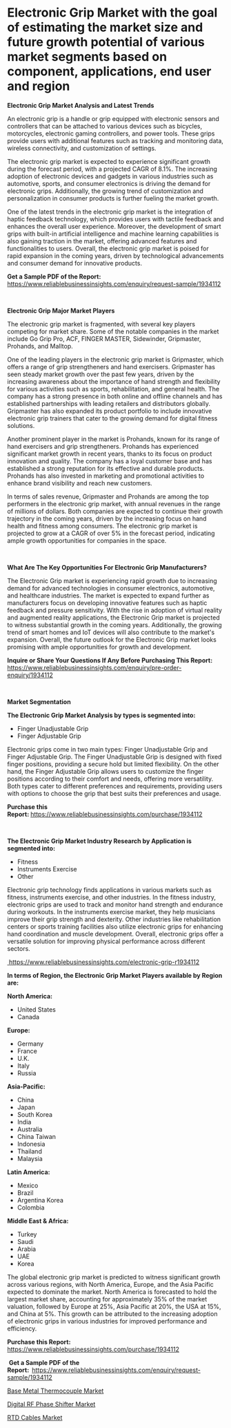 <p><h1>Electronic Grip Market with the goal of estimating the market size and future growth potential of various market segments based on component, applications, end user and region</h1></p><p><strong>Electronic Grip Market Analysis and Latest Trends</strong></p>
<p><p>An electronic grip is a handle or grip equipped with electronic sensors and controllers that can be attached to various devices such as bicycles, motorcycles, electronic gaming controllers, and power tools. These grips provide users with additional features such as tracking and monitoring data, wireless connectivity, and customization of settings.</p><p>The electronic grip market is expected to experience significant growth during the forecast period, with a projected CAGR of 8.1%. The increasing adoption of electronic devices and gadgets in various industries such as automotive, sports, and consumer electronics is driving the demand for electronic grips. Additionally, the growing trend of customization and personalization in consumer products is further fueling the market growth.</p><p>One of the latest trends in the electronic grip market is the integration of haptic feedback technology, which provides users with tactile feedback and enhances the overall user experience. Moreover, the development of smart grips with built-in artificial intelligence and machine learning capabilities is also gaining traction in the market, offering advanced features and functionalities to users. Overall, the electronic grip market is poised for rapid expansion in the coming years, driven by technological advancements and consumer demand for innovative products.</p></p>
<p><strong>Get a Sample PDF of the Report:&nbsp;</strong> <a href="https://www.reliablebusinessinsights.com/enquiry/request-sample/1934112">https://www.reliablebusinessinsights.com/enquiry/request-sample/1934112</a></p>
<p>&nbsp;</p>
<p><strong>Electronic Grip Major Market Players</strong></p>
<p><p>The electronic grip market is fragmented, with several key players competing for market share. Some of the notable companies in the market include Go Grip Pro, ACF, FINGER MASTER, Sidewinder, Gripmaster, Prohands, and Malltop. </p><p>One of the leading players in the electronic grip market is Gripmaster, which offers a range of grip strengtheners and hand exercisers. Gripmaster has seen steady market growth over the past few years, driven by the increasing awareness about the importance of hand strength and flexibility for various activities such as sports, rehabilitation, and general health. The company has a strong presence in both online and offline channels and has established partnerships with leading retailers and distributors globally. Gripmaster has also expanded its product portfolio to include innovative electronic grip trainers that cater to the growing demand for digital fitness solutions.</p><p>Another prominent player in the market is Prohands, known for its range of hand exercisers and grip strengtheners. Prohands has experienced significant market growth in recent years, thanks to its focus on product innovation and quality. The company has a loyal customer base and has established a strong reputation for its effective and durable products. Prohands has also invested in marketing and promotional activities to enhance brand visibility and reach new customers.</p><p>In terms of sales revenue, Gripmaster and Prohands are among the top performers in the electronic grip market, with annual revenues in the range of millions of dollars. Both companies are expected to continue their growth trajectory in the coming years, driven by the increasing focus on hand health and fitness among consumers. The electronic grip market is projected to grow at a CAGR of over 5% in the forecast period, indicating ample growth opportunities for companies in the space.</p></p>
<p>&nbsp;</p>
<p><strong>What Are The Key Opportunities For Electronic Grip Manufacturers?</strong></p>
<p><p>The Electronic Grip market is experiencing rapid growth due to increasing demand for advanced technologies in consumer electronics, automotive, and healthcare industries. The market is expected to expand further as manufacturers focus on developing innovative features such as haptic feedback and pressure sensitivity. With the rise in adoption of virtual reality and augmented reality applications, the Electronic Grip market is projected to witness substantial growth in the coming years. Additionally, the growing trend of smart homes and IoT devices will also contribute to the market's expansion. Overall, the future outlook for the Electronic Grip market looks promising with ample opportunities for growth and development.</p></p>
<p><strong>Inquire or Share Your Questions If Any Before Purchasing This Report:</strong> <a href="https://www.reliablebusinessinsights.com/enquiry/pre-order-enquiry/1934112">https://www.reliablebusinessinsights.com/enquiry/pre-order-enquiry/1934112</a></p>
<p>&nbsp;</p>
<p><strong>Market Segmentation</strong></p>
<p><strong>The Electronic Grip Market Analysis by types is segmented into:</strong></p>
<p><ul><li>Finger Unadjustable Grip</li><li>Finger Adjustable Grip</li></ul></p>
<p><p>Electronic grips come in two main types: Finger Unadjustable Grip and Finger Adjustable Grip. The Finger Unadjustable Grip is designed with fixed finger positions, providing a secure hold but limited flexibility. On the other hand, the Finger Adjustable Grip allows users to customize the finger positions according to their comfort and needs, offering more versatility. Both types cater to different preferences and requirements, providing users with options to choose the grip that best suits their preferences and usage.</p></p>
<p><strong>Purchase this Report:&nbsp;</strong><a href="https://www.reliablebusinessinsights.com/purchase/1934112">https://www.reliablebusinessinsights.com/purchase/1934112</a></p>
<p>&nbsp;</p>
<p><strong>The Electronic Grip Market Industry Research by Application is segmented into:</strong></p>
<p><ul><li>Fitness</li><li>Instruments Exercise</li><li>Other</li></ul></p>
<p><p>Electronic grip technology finds applications in various markets such as fitness, instruments exercise, and other industries. In the fitness industry, electronic grips are used to track and monitor hand strength and endurance during workouts. In the instruments exercise market, they help musicians improve their grip strength and dexterity. Other industries like rehabilitation centers or sports training facilities also utilize electronic grips for enhancing hand coordination and muscle development. Overall, electronic grips offer a versatile solution for improving physical performance across different sectors.</p></p>
<p><a href="https://www.reliablebusinessinsights.com/electronic-grip-r1934112">&nbsp;https://www.reliablebusinessinsights.com/electronic-grip-r1934112</a></p>
<p><strong>In terms of Region, the Electronic Grip Market Players available by Region are:</strong></p>
<p>
    <p> <strong> North America: </strong>
        <ul>
            <li>United States</li>
            <li>Canada</li>
        </ul>
        </p> 
    <p> <strong> Europe: </strong>
        <ul>
            <li>Germany</li>
            <li>France</li>
            <li>U.K.</li>
            <li>Italy</li>
            <li>Russia</li>
        </ul>
        </p> 
    <p> <strong> Asia-Pacific: </strong>
        <ul>
            <li>China</li>
            <li>Japan</li>
            <li>South Korea</li>
            <li>India</li>
            <li>Australia</li>
            <li>China Taiwan</li>
            <li>Indonesia</li>
            <li>Thailand</li>
            <li>Malaysia</li>
        </ul>
        </p> 
    <p> <strong> Latin America: </strong>
        <ul>
            <li>Mexico</li>
            <li>Brazil</li>
            <li>Argentina Korea</li>
            <li>Colombia</li>
        </ul>
        </p> 
    <p> <strong> Middle East & Africa: </strong>
        <ul>
            <li>Turkey</li>
            <li>Saudi</li>
            <li>Arabia</li>
            <li>UAE</li>
            <li>Korea</li>
        </ul>
    </p>
    </p>
<p><p>The global electronic grip market is predicted to witness significant growth across various regions, with North America, Europe, and the Asia Pacific expected to dominate the market. North America is forecasted to hold the largest market share, accounting for approximately 35% of the market valuation, followed by Europe at 25%, Asia Pacific at 20%, the USA at 15%, and China at 5%. This growth can be attributed to the increasing adoption of electronic grips in various industries for improved performance and efficiency.</p></p>
<p><strong>Purchase this Report: </strong><a href="https://www.reliablebusinessinsights.com/purchase/1934112">https://www.reliablebusinessinsights.com/purchase/1934112</a></p>
<p>&nbsp;<strong>Get a Sample PDF of the Report:&nbsp;&nbsp;</strong><a href="https://www.reliablebusinessinsights.com/enquiry/request-sample/1934112">https://www.reliablebusinessinsights.com/enquiry/request-sample/1934112</a></p>
<p><strong></strong></p>
<p><p><a href="https://github.com/nicoletavirag/Market-Research-Report-List-4/blob/main/base-metal-thermocouple-market.md">Base Metal Thermocouple Market</a></p><p><a href="https://github.com/btwcqfvq34/Market-Research-Report-List-1/blob/main/digital-rf-phase-shifter-market.md">Digital RF Phase Shifter Market</a></p><p><a href="https://github.com/janetchuadff364/Market-Research-Report-List-1/blob/main/rtd-cables-market.md">RTD Cables Market</a></p></p>